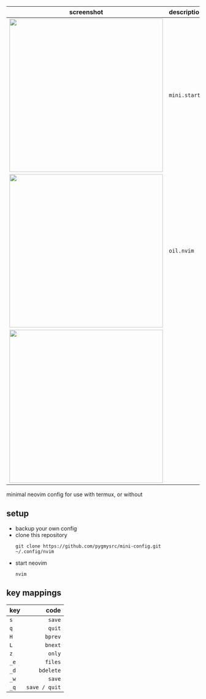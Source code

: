 | screenshot | description|
| ---        | ---        |
| <img src='https://github.com/pygmysrc/mini-config/assets/57778636/3cd07884-6bf7-4f4d-8b8c-7f2577f62287' height='400px' /> | `mini.start` |
| <img src='https://github.com/pygmysrc/mini-config/assets/57778636/d0413537-8e36-42f3-a8d4-6b8a93b3b2ad' height='400px' /> | `oil.nvim` |
| <img src='https://github.com/pygmysrc/mini-config/assets/57778636/e7fe2c6d-f734-431c-b9d3-12ea4ea7f65c' height='400px' /> |  |


minimal neovim config for use with termux, or without

## setup
- backup your own config
- clone this repository 
  ```
  git clone https://github.com/pygmysrc/mini-config.git
  ~/.config/nvim
  ```
- start neovim
  ```
  nvim
  ```

## key mappings

| key                         | code                |
| :---                        | ---:                |
| `s`                         | `save`              |
| `q`                         | `quit`              |
| `H`                         | `bprev`             |
| `L`                         | `bnext`             |
| `z`                         | `only`              |
| `_e`                        | `files`             |
| `_d`                        | `bdelete`           |
| `_w`                        | `save`              |
| `_q`                        | `save / quit`       |

